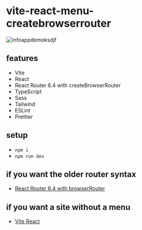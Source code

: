 # vite-react-menu-createbrowserrouter

![infoappdemoksdjf](https://github.com/edwardtanguay/vite-api-one-directory/assets/446574/0ef5beb4-4a81-44cb-933a-80f2be8b5c85)

## features

- Vite
- React
- React Router 6.4 with createBrowserRouter
- TypeScript
- Sass
- Tailwind
- ESLint
- Prettier

## setup

- `npm i`
- `npm run dev`

## if you want the older router syntax

- [React Router 6.4 with browserRouter](https://github.com/edwardtanguay/vite-react-menu-browserrouter)

## if you want a site without a menu

- [Vite React](https://github.com/edwardtanguay/vite-react)
